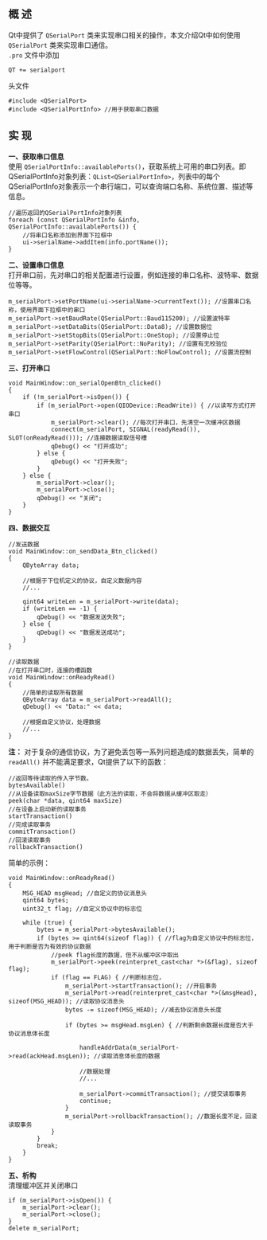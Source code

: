 ## 概 述
Qt中提供了 `QSerialPort` 类来实现串口相关的操作，本文介绍Qt中如何使用 `QSerialPort` 类来实现串口通信。  
`.pro` 文件中添加
```
QT += serialport
```
头文件
```
#include <QSerialPort>
#include <QSerialPortInfo> //用于获取串口数据
```

## 实 现
**一、获取串口信息**  
使用 `QSerialPortInfo::availablePorts()`，获取系统上可用的串口列表。即QSerialPortInfo对象列表：`QList<QSerialPortInfo>`，列表中的每个QSerialPortInfo对象表示一个串行端口，可以查询端口名称、系统位置、描述等信息。
```
//遍历返回的QSerialPortInfo对象列表
foreach (const QSerialPortInfo &info, QSerialPortInfo::availablePorts()) {
    //将串口名称添加到界面下拉框中
    ui->serialName->addItem(info.portName()); 
}
```

**二、设置串口信息**  
打开串口前，先对串口的相关配置进行设置，例如连接的串口名称、波特率、数据位等等。
```
m_serialPort->setPortName(ui->serialName->currentText()); //设置串口名称，使用界面下拉框中的串口
m_serialPort->setBaudRate(QSerialPort::Baud115200); //设置波特率
m_serialPort->setDataBits(QSerialPort::Data8); //设置数据位
m_serialPort->setStopBits(QSerialPort::OneStop); //设置停止位
m_serialPort->setParity(QSerialPort::NoParity); //设置有无校验位
m_serialPort->setFlowControl(QSerialPort::NoFlowControl); //设置流控制
```

**三、打开串口**  
```
void MainWindow::on_serialOpenBtn_clicked()
{
    if (!m_serialPort->isOpen()) {
        if (m_serialPort->open(QIODevice::ReadWrite)) { //以读写方式打开串口
            m_serialPort->clear(); //每次打开串口，先清空一次缓冲区数据
            connect(m_serialPort, SIGNAL(readyRead()), SLOT(onReadyRead())); //连接数据读取信号槽
            qDebug() << "打开成功";
        } else {
            qDebug() << "打开失败";
        }
    } else {
        m_serialPort->clear();
        m_serialPort->close();
        qDebug() << "关闭";
    }
}
```

**四、数据交互**  
```
//发送数据
void MainWindow::on_sendData_Btn_clicked()
{
    QByteArray data;
    
    //根据于下位机定义的协议，自定义数据内容
    //...

    qint64 writeLen = m_serialPort->write(data);
    if (writeLen == -1) {
        qDebug() << "数据发送失败";
    } else {
        qDebug() << "数据发送成功";
    }
}

//读取数据
//在打开串口时，连接的槽函数
void MainWindow::onReadyRead()
{
    //简单的读取所有数据
    QByteArray data = m_serialPort->readAll();
    qDebug() << "Data:" << data;

    //根据自定义协议，处理数据
    //...
}
```
**注：** 对于复杂的通信协议，为了避免丢包等一系列问题造成的数据丢失，简单的 `readAll()` 并不能满足要求，Qt提供了以下的函数：
```
//返回等待读取的传入字节数。
bytesAvailable()
//从设备读取maxSize字节数据（此方法的读取，不会将数据从缓冲区取走）
peek(char *data, qint64 maxSize)
//在设备上启动新的读取事务
startTransaction()
//完成读取事务
commitTransaction()
//回滚读取事务
rollbackTransaction()
```
简单的示例：
```
void MainWindow::onReadyRead()
{
    MSG_HEAD msgHead; //自定义的协议消息头
    qint64 bytes;
    uint32_t flag; //自定义协议中的标志位
    
    while (true) {
        bytes = m_serialPort->bytesAvailable();
        if (bytes >= qint64(sizeof flag)) { //flag为自定义协议中的标志位，用于判断是否为有效的协议数据
            //peek flag长度的数据，但不从缓冲区中取出
            m_serialPort->peek(reinterpret_cast<char *>(&flag), sizeof flag);
            if (flag == FLAG) { //判断标志位，
                m_serialPort->startTransaction(); //开启事务
                m_serialPort->read(reinterpret_cast<char *>(&msgHead), sizeof(MSG_HEAD)); //读取协议消息头
                bytes -= sizeof(MSG_HEAD); //减去协议消息头长度

                if (bytes >= msgHead.msgLen) { //判断剩余数据长度是否大于协议消息体长度

                    handleAddrData(m_serialPort->read(ackHead.msgLen)); //读取消息体长度的数据

                    //数据处理
                    //...

                    m_serialPort->commitTransaction(); //提交读取事务
                    continue;
                }
                m_serialPort->rollbackTransaction(); //数据长度不足，回滚读取事务
            }
        }
        break;
    }
}
```

**五、析构**  
清理缓冲区并关闭串口
```
if (m_serialPort->isOpen()) {
    m_serialPort->clear();
    m_serialPort->close();
}
delete m_serialPort;
```